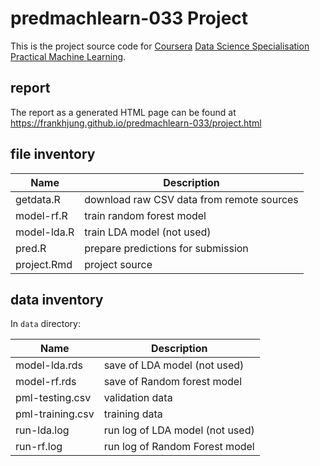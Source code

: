 # predmachlearn-033 Project

This is the project source code for [Coursera](https://www.coursera.org/) [Data
Science Specialisation](https://www.coursera.org/specializations/jhudatascience)
[Practical Machine Learning](https://www.coursera.org/course/predmachlearn).

## report

The report as a generated HTML page can be found at
https://frankhjung.github.io/predmachlearn-033/project.html

## file inventory

| Name | Description |
|------|-------------|
| getdata.R | download raw CSV data from remote sources |
| model-rf.R | train random forest model |
| model-lda.R | train LDA model (not used) |
| pred.R | prepare predictions for submission |
| project.Rmd | project source |

## data inventory

In ``data`` directory:

| Name | Description |
|------|-------------|
| model-lda.rds | save of LDA model (not used) |
| model-rf.rds | save of Random forest model |
| pml-testing.csv | validation data |
| pml-training.csv | training data |
| run-lda.log | run log of LDA model (not used) |
| run-rf.log | run log of Random Forest model |

